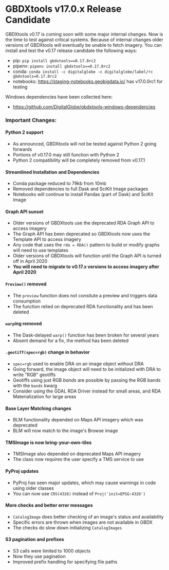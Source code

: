# GBDXtools v17.0.x Release Candidate



GBDXtools v0.17 is coming soon with some major internal changes. Now is the time to test against critical systems. Because of internal changes older versions of GBDXtools will eventually be unable to fetch imagery. You can install and test the v0.17 release candidate the following ways:

- pip: `pip install gbdxtools==0.17.0rc2`
- pipenv: `pipenv install gbdxtools==0.17.0rc2`
- conda: `conda install -c digitalglobe -c digitalglobe/label/rc gbdxtools=0.17.0rc2`
- notebooks: https://staging-notebooks.geobigdata.io/ has v17.0.0rc1 for testing

Windows dependencies have been collected here:

- https://github.com/DigitalGlobe/gbdxtools-windows-dependencies



### Important Changes:

#### Python 2 support

- As announced, GBDXtools will not be tested against Python 2 going forwards
- Portions of v0.17.0 may still function with Python 2
- Python 2 compatibility will be completely removed from v0.17.1

#### Streamlined Installation and Dependencies

- Conda package reduced to 79kb from 10mb
- Removed dependencies to full Dask and SciKit Image packages
- Notebooks will continue to install Pandas (part of Dask) and SciKit Image

#### Graph API sunset

- Older versions of GBDXtools use the deprecated RDA Graph API to access imagery
- The Graph API has been deprecated so GBDXtools now uses the Template API to access imagery
- Any code that uses the `rda = RDA()` pattern to build or modify graphs will need to use templates
- Older versions of GBDXtools will function until the Graph API is turned off in April 2020
- **You will need to migrate to v0.17.x versions to access imagery after April 2020**

#### `Preview()` removed

- The `preview` function does not consitute a preview and triggers data consumption
- The function relied on deprecated RDA functionality and has been deleted

#### `warp`ing removed

- The Dask-delayed `warp()` function has been broken for several years
- Absent demand for a fix, the method has been deleted

#### `.geotiff(spec=rgb)` change in behavior

* `spec=rgb` used to enable DRA on an image object without DRA
* Going forward, the image object will need to be initialized with DRA to write "RGB" geotiffs
* Geotiffs using just RGB _bands_ are possible by passing the RGB bands with the `bands` kwarg
* Consider using the GDAL RDA Driver instead for small areas, and RDA Materialization for large areas

#### Base Layer Matching changes

- BLM functionality depended on Maps API imagery which was deprecated
- BLM will now match to the image's Browse image

#### TMSImage is now bring-your-own-tiles

* TMSImage also depended on deprecated Maps API imagery 
* The class now requires the user specify a TMS service to use

#### PyProj updates

* PyProj has seen major updates, which may cause warnings in code using older classes
* You can now use `CRS(4326)` instead of `Proj('init=EPSG:4326')`

#### More checks and better error messages

- `CatalogImage` does better checking of an image's status and availability
- Specific errors are thrown when images are not available in GBDX
- The checks do slow down initializing `CatalogImages`

#### S3 pagination and prefixes

- S3 calls were limited to 1000 objects
- Now they use pagination
- Improved prefix handling for specifying file paths







